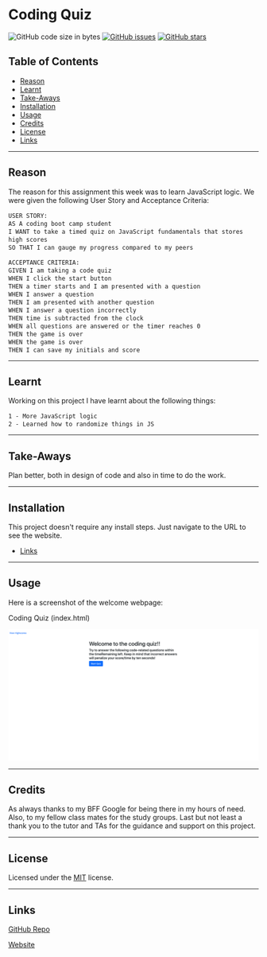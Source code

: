 # Coding Quiz
![GitHub code size in bytes](https://img.shields.io/github/languages/code-size/jdbell123/coding-quiz)
 [![GitHub issues](https://img.shields.io/github/issues/jdbell123/coding-quiz)](https://github.com/jdbell123/coding-quiz/issues)
 [![GitHub stars](https://img.shields.io/github/stars/jdbell123/coding-quiz)](https://github.com/jdbell123/coding-quiz/stargazers)
## Table of Contents

* [Reason](#reason)
* [Learnt](#learnt)
* [Take-Aways](#Take-Aways)
* [Installation](#installation)
* [Usage](#usage)
* [Credits](#credits)
* [License](#license)
* [Links](#links)

***

## Reason

The reason for this assignment this week was to learn JavaScript logic. We were given the following User Story and Acceptance Criteria:

```
USER STORY:
AS A coding boot camp student
I WANT to take a timed quiz on JavaScript fundamentals that stores high scores
SO THAT I can gauge my progress compared to my peers
```

```
ACCEPTANCE CRITERIA:
GIVEN I am taking a code quiz
WHEN I click the start button
THEN a timer starts and I am presented with a question
WHEN I answer a question
THEN I am presented with another question
WHEN I answer a question incorrectly
THEN time is subtracted from the clock
WHEN all questions are answered or the timer reaches 0
THEN the game is over
WHEN the game is over
THEN I can save my initials and score
```

---

## Learnt

Working on this project I have learnt about the following things:

    1 - More JavaScript logic
    2 - Learned how to randomize things in JS

---

## Take-Aways

Plan better, both in design of code and also in time to do the work.

---

## Installation

This project doesn't require any install steps. Just navigate to the URL to see the website.

* [Links](#links)

---

## Usage 

Here is a screenshot of the welcome webpage:

Coding Quiz (index.html)

![Coding Quiz](./assets/images/CodingQuiz.png "Coding Quiz Welcome Page")

---

## Credits

As always thanks to my BFF Google for being there in my hours of need. Also, to my fellow class mates for the study groups. Last but not least a thank you to the tutor and TAs for the guidance and support on this project. 

---

## License


Licensed under the [MIT](./LICENSE) license.


---

## Links

[GitHub Repo](https://github.com/jdbell123/coding-quiz)

[Website](https://jdbell123.github.io/coding-quiz/)